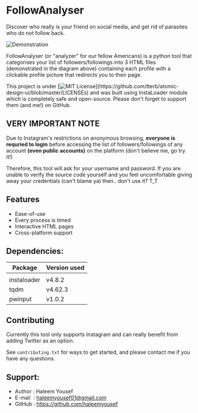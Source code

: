 # FollowAnalyser
Discover who really is your friend on social media, and get rid of parasites who do not follow back.


![Demonstration](https://user-images.githubusercontent.com/97648449/150620505-dce979b5-e85c-49ef-8690-9525c5691b48.jpg)


FollowAnalyser (or "analyzer" for our fellow Americans) is a python tool that categorises your list of followers/followings into 3 HTML files (demonstrated in the diagram above) containing each profile with a clickable profile picture that redirects you to their page.

This project is under [![MIT License](https://img.shields.io/apm/l/atomic-design-ui.svg?)](https://github.com/tterb/atomic-design-ui/blob/master/LICENSEs) and was built using InstaLoader module which is completely safe and open-source. Please don't forget to support them (and me!) on GitHub.

## VERY IMPORTANT NOTE
Due to Instagram's restrictions on anonymous browsing, <b>everyone is requried to login</b> before accessing the list of followers/followings of any account <b>**(even public accounts)**</b> on the platform (don't believe me, go try it!) <br />

Therefore, this tool will ask for your username and password. If you are unable to verify the source code yourself and you feel uncomfortable giving away your credentials (can't blame ya) then.. don't use it? T_T

## Features

- Ease-of-use
- Every process is timed
- Interactive HTML pages
- Cross-platform support

## Dependencies:

| Package     | Version used |
| ----------- | ------------ |
|             |              |
| instaloader | v4.8.2       |
| tqdm        | v4.62.3      |
| pwinput     | v1.0.2       |


## Contributing
Currently this tool only supports Instagram and can really benefit from adding Twitter as an option.

See `contributing.txt` for ways to get started, and please contact me if you have any questions.

## Support:

- Author : Haleem Yousef 
- E-mail  &nbsp;</b>: haleemyousef01@gmail.com 
- GitHub : https://github.com/haleemyousef 
</ul>
